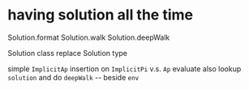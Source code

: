 # having solution all the time

Solution.format
Solution.walk
Solution.deepWalk

Solution class replace Solution type

simple `ImplicitAp` insertion on `ImplicitPi` v.s. `Ap`
evaluate also lookup `solution` and do `deepWalk` -- beside `env`
